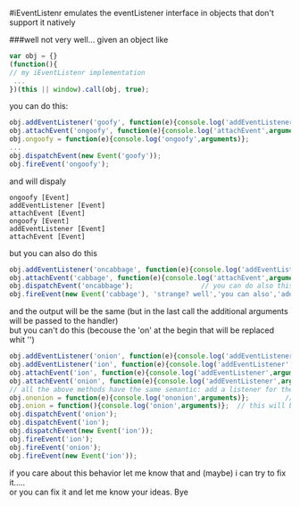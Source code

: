 #iEventListenr
emulates the eventListener interface in objects that don't support it natively

###well not very well...
given an object like

```javascript
var obj = {}
(function(){
// my iEventListenr implementation
 ...
})(this || window).call(obj, true);
```
you can do this:<br>
```javascript
obj.addEventListener('goofy', function(e){console.log('addEventListener',arguments)});
obj.attachEvent('ongoofy', function(e){console.log('attachEvent',arguments)});
obj.ongoofy = function(e){console.log('ongoofy',arguments)};
...
obj.dispatchEvent(new Event('goofy'));
obj.fireEvent('ongoofy');
```
and will dispaly
```
ongoofy [Event]
addEventListener [Event]
attachEvent [Event]
ongoofy [Event]
addEventListener [Event]
attachEvent [Event]
```
but you can also do this
```javascript
obj.addEventListener('oncabbage', function(e){console.log('addEventListener',arguments)}); //??????
obj.attachEvent('cabbage', function(e){console.log('attachEvent',arguments)});             //??????
obj.dispatchEvent('oncabbage');                 // you can do also this obj.dispatchEvent('cabbage');
obj.fireEvent(new Event('cabbage'), 'strange? well','you can also','add additional','argument...');
```
and the output will be the same (but in the last call the additional arguments will be passed to the handler)<br>
but you can't do this (becouse the 'on' at the begin that will be replaced whit '')
```javascript
obj.addEventListener('onion', function(e){console.log('addEventListener',arguments)})
obj.addEventListener('ion', function(e){console.log('addEventListener',arguments)})
obj.attachEvent('ion', function(e){console.log('addEventListener',arguments)})
obj.attachEvent('onion', function(e){console.log('addEventListener',arguments)})
// all the above methods have the same semantic: add a listener for the 'ion' event
obj.ononion = function(e){console.log('ononion',arguments)};         // this will never be fired!!!!
obj.onion = function(){console.log('onion',arguments)};  // this will be called on ion event and on onion event!!
obj.dispatchEvent('onion');
obj.dispatchEvent('ion');
obj.dispatchEvent(new Event('ion'));
obj.fireEvent('ion');
obj.fireEvent('onion');
obj.fireEvent(new Event('ion'));
```
if you care about this behavior let me know that and (maybe) i can try to fix it.....<br>
or you can fix it and let me know your ideas.
Bye
